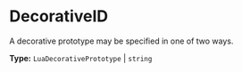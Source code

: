 # DecorativeID

A decorative prototype may be specified in one of two ways.

**Type:** `LuaDecorativePrototype` | `string`

